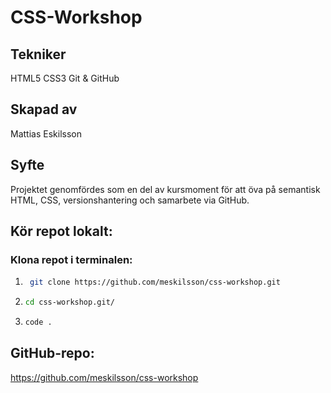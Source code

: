 # CSS-Workshop


## Tekniker
HTML5
CSS3
Git & GitHub
## Skapad av

Mattias Eskilsson

## Syfte
Projektet genomfördes som en del av kursmoment för att öva på semantisk HTML, CSS, versionshantering och samarbete via GitHub.

## Kör repot lokalt:

### Klona repot i terminalen:
1. ```bash
    git clone https://github.com/meskilsson/css-workshop.git
2. ```bash
   cd css-workshop.git/
3. ```bash
   code .

## GitHub-repo:
https://github.com/meskilsson/css-workshop
